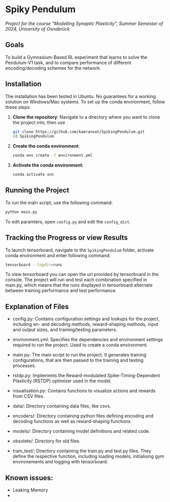 # Spiky Pendulum
_Project for the course "Modelling Synaptic Plasticity", Summer Semester of 2024, University of Osnabrück_

## Goals
To build a Gymnasium-Based RL experiment that learns to solve the Pendulum-V1 task, and to compare performance of different encoding/decoding schemes for the network.

## Installation

The installation has been tested in Ubuntu. No guarantees for a working solution on Windows/Mac systems.
To set up the conda environment, follow these steps:

1. **Clone the repository**:
    Navigate to a directory where you want to clone the project into, then use
    ```sh
    git clone https://github.com/kamranvat/SpikingPendulum.git
    cd SpikingPendulum
    ```

2. **Create the conda environment**:
    ```sh
    conda env create -f environment.yml
    ```

3. **Activate the conda environment**:
    ```sh
    conda activate snn
    ```

## Running the Project

To run the main script, use the following command:

```sh
python main.py
```

To edit paramters, open `config.py` and edit the `config_dict`.


## Tracking the Progress or view Results

To launch tensorboard, navigate to the `SpikingPendulum` folder, activate conda environment and enter following command:
```sh
tensorboard --logdir=runs
```
To view tensorboard you can open the url provided by tensorboard in the console.
The project will run and test each combination specified in main.py, which means that the runs displayed in tensorboard alternate between training performance and test performance.

## Explanation of Files

- config.py: Contains configuration settings and lookups for the project, including en- and decoding methods, reward-shaping methods, input and output sizes, and training/testing parameters.
- environment.yml: Specifies the dependencies and environment settings required to run the project. Used to create a conda environment.
- main.py: The main script to run the project. It generates training configurations, that are then passed to the training and testing processes.
- rstdp.py: Implements the Reward-modulated Spike-Timing-Dependent Plasticity (RSTDP) optimizer used in the model.
- visualisation.py: Contains functions to visualize actions and rewards from CSV files. 

- data/: Directory containing data files, like csvs.
- encoders/: Directory containing python files defining encoding and decoding functions as well as reward-shaping functions.
- models/: Directory containing model definitions and related code.
- obsolete/: Directory for old files.
- train_test/: Directory containing the train.py and test.py files. They define the respective function, including loading models, initialising gym environements and logging with tensorboard.


## Known issues:

- Leaking Memory
- 